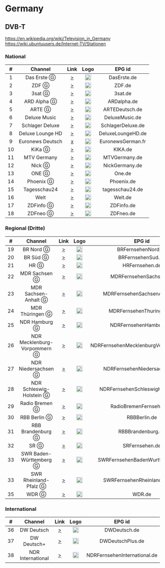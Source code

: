 <h1>Germany</h1>

<h2>DVB-T</h2>

https://en.wikipedia.org/wiki/Television_in_Germany
https://wiki.ubuntuusers.de/Internet-TV/Stationen
<h3>National</h3>

| #   | Channel          | Link  | Logo | EPG id |
|:---:|:----------------:|:-----:|:----:|:------:|
| 1   | Das Erste Ⓖ     | [>](https://mcdn.daserste.de/daserste/de/master.m3u8) | <img height="20" src="https://upload.wikimedia.org/wikipedia/commons/thumb/c/ca/Das_Erste_2014.svg/640px-Das_Erste_2014.svg.png"/> | DasErste.de |
| 2   | ZDF Ⓖ           | [>](http://zdf-hls-15.akamaized.net/hls/live/2016498/de/veryhigh/master.m3u8) | <img height="20" src="https://upload.wikimedia.org/wikipedia/commons/thumb/c/c1/ZDF_logo.svg/640px-ZDF_logo.svg.png"/> | ZDF.de |
| 3   | 3sat Ⓖ          | [>](https://zdf-hls-18.akamaized.net/hls/live/2016501/dach/veryhigh/master.m3u8) | <img height="20" src="https://upload.wikimedia.org/wikipedia/commons/thumb/8/81/3sat_2019.svg/640px-3sat_2019.svg.png"/> | 3sat.de |
| 4   | ARD Alpha Ⓖ     | [>](https://mcdn.br.de/br/fs/ard_alpha/hls/de/master.m3u8) | <img height="20" src="https://upload.wikimedia.org/wikipedia/commons/thumb/4/4b/ARD_alpha.svg/640px-ARD_alpha.svg.png"/> | ARDalpha.de |
| 5   | ARTE Ⓖ          | [>](https://artesimulcast.akamaized.net/hls/live/2030993/artelive_de/index.m3u8) | <img height="20" src="https://upload.wikimedia.org/wikipedia/commons/thumb/4/43/Arte_Logo_2017.svg/186px-Arte_Logo_2017.svg.png"/> | ARTEDeutsch.de |
| 6   | Deluxe Music     | [>](https://sdn-global-live-streaming-packager-cache.3qsdn.com/13456/13456_264_live.m3u8) | <img height="20" src="https://i.imgur.com/E65GQN9.png"/> | DeluxeMusic.de |
| 7   | Schlager Deluxe  | [>](https://sdn-global-live-streaming-packager-cache.3qsdn.com/26658/26658_264_live.m3u8) | <img height="20" src="https://i.imgur.com/YPpgUOg.png"/> | SchlagerDeluxe.de |
| 8   | Deluxe Lounge HD | [>](https://stream.ads.ottera.tv/playlist.m3u8?network_id=2664) | <img height="20" src="https://i.imgur.com/JN6Kd0q.png"/> | DeluxeLoungeHD.de |
| 9   | Euronews Deutsch | [x](https://euronews.alteox.app/hls/de_stream.m3u8) | <img height="20" src="https://upload.wikimedia.org/wikipedia/commons/thumb/9/9c/Euronews_2022.svg/640px-Euronews_2022.svg.png"/> | EuronewsGerman.fr |
| 10  | KiKa Ⓖ          | [>](https://kikageohls.akamaized.net/hls/live/2022693/livetvkika_de/master.m3u8) | <img height="20" src="https://upload.wikimedia.org/wikipedia/commons/thumb/f/f5/Kika_2012.svg/640px-Kika_2012.svg.png"/> | KIKA.de |
| 11  | MTV Germany      | [>](https://0d26a00dfbb1.airspace-cdn.cbsivideo.com/mtvg18ef/master/mtvg18ef.m3u8) | <img height="20" src="https://upload.wikimedia.org/wikipedia/commons/thumb/0/0d/MTV-2021.svg/640px-MTV-2021.svg.png"/> | MTVGermany.de |
| 12  | Nick Ⓖ          | [>](https://0d26a00dfbb1.airspace-cdn.cbsivideo.com/nick1999/master/nick1999.m3u8) | <img height="20" src="https://i.imgur.com/mhldfsB.png"/> | NickGermany.de |
| 13  | ONE Ⓖ           | [>](https://mcdn.one.ard.de/ardone/hls/master.m3u8) | <img height="20" src="https://upload.wikimedia.org/wikipedia/commons/thumb/3/3d/One_2022.svg/640px-One_2022.svg.png"/> | One.de |
| 14  | Phoenix Ⓖ       | [>](https://zdf-hls-19.akamaized.net/hls/live/2016502/de/veryhigh/master.m3u8) | <img height="20" src="https://upload.wikimedia.org/wikipedia/commons/thumb/4/43/Phoenix-logo-2018.svg/640px-Phoenix-logo-2018.svg.png"/> | Phoenix.de |
| 15  | Tagesschau24     | [>](https://tagesschau.akamaized.net/hls/live/2020115/tagesschau/tagesschau_1/master.m3u8) | <img height="20" src="https://upload.wikimedia.org/wikipedia/commons/thumb/2/24/Tagesschau24-2012.svg/640px-Tagesschau24-2012.svg.png"/> | tagesschau24.de |
| 16  | Welt             | [>](https://w-live2weltcms.akamaized.net/hls/live/2041019/Welt-LivePGM/index.m3u8) | <img height="20" src="https://upload.wikimedia.org/wikipedia/commons/thumb/3/3b/Welt_TV_Logo_2016.svg/640px-Welt_TV_Logo_2016.svg.png"/> | Welt.de |
| 17  | ZDFinfo Ⓖ       | [>](https://zdf-hls-17.akamaized.net/hls/live/2016500/de/veryhigh/master.m3u8) | <img height="20" src="https://upload.wikimedia.org/wikipedia/commons/thumb/3/34/ZDFinfo_2011.svg/640px-ZDFinfo_2011.svg.png"/> | ZDFinfo.de |
| 18  | ZDFneo Ⓖ        | [>](https://zdf-hls-16.akamaized.net/hls/live/2016499/de/veryhigh/master.m3u8) | <img height="20" src="https://upload.wikimedia.org/wikipedia/commons/thumb/8/8c/ZDFneo2017_Logo.svg/569px-ZDFneo2017_Logo.svg.png"/> | ZDFneo.de |

<h3>Regional (Dritte)</h3>

| #   | Channel                       | Link  | Logo | EPG id |
|:---:|:-----------------------------:|:-----:|:----:|:------:|
| 19  | BR Nord Ⓖ                    | [>](https://mcdn.br.de/br/fs/bfs_nord/hls/de/master.m3u8) | <img height="20" src="https://upload.wikimedia.org/wikipedia/commons/thumb/9/9b/Logo_BR_Fernsehen_2021.svg/768px-Logo_BR_Fernsehen_2021.svg.png"/> | BRFernsehenNord.de |
| 20  | BR Süd Ⓖ                     | [>](https://brcdn.vo.llnwd.net/br/fs/bfs_sued/hls/de/master.m3u8) | <img height="20" src="https://upload.wikimedia.org/wikipedia/commons/thumb/9/9b/Logo_BR_Fernsehen_2021.svg/768px-Logo_BR_Fernsehen_2021.svg.png"/> | BRFernsehenSud.de |
| 21  | HR Ⓖ                         | [>](https://hrhls.akamaized.net/hls/live/2024525/hrhls/master.m3u8) | <img height="20" src="https://upload.wikimedia.org/wikipedia/commons/thumb/e/ea/HR-Fernsehen_Logo_2023.svg/640px-HR-Fernsehen_Logo_2023.svg.png"/> | HRFernsehen.de |
| 22  | MDR Sachsen Ⓖ                | [>](https://mdrtvsnhls.akamaized.net/hls/live/2016928/mdrtvsn/master.m3u8) | <img height="20" src="https://upload.wikimedia.org/wikipedia/commons/thumb/6/61/MDR_Logo_2017.svg/640px-MDR_Logo_2017.svg.png"/> | MDRFernsehenSachsen.de |
| 23  | MDR Sachsen-Anhalt Ⓖ         | [>](https://mdrtvsahls.akamaized.net/hls/live/2016879/mdrtvsa/master.m3u8) | <img height="20" src="https://upload.wikimedia.org/wikipedia/commons/thumb/6/61/MDR_Logo_2017.svg/640px-MDR_Logo_2017.svg.png"/> | MDRFernsehenSachsenAnhalt.de |
| 24  | MDR Thüringen Ⓖ              | [>](https://mdrtvthhls.akamaized.net/hls/live/2016880/mdrtvth/master.m3u8) | <img height="20" src="https://upload.wikimedia.org/wikipedia/commons/thumb/6/61/MDR_Logo_2017.svg/640px-MDR_Logo_2017.svg.png"/> | MDRFernsehenThuringen.de |
| 25  | NDR Hamburg Ⓖ                | [>](https://mcdn.ndr.de/ndr/hls/ndr_fs/ndr_hh/master.m3u8) | <img height="20" src="https://upload.wikimedia.org/wikipedia/commons/thumb/e/e9/Logo_NDR_Fernsehen_2017.svg/578px-Logo_NDR_Fernsehen_2017.svg.png"/> | NDRFernsehenHamburg.de |
| 26  | NDR Mecklenburg-Vorpommern Ⓖ | [>](https://mcdn.ndr.de/ndr/hls/ndr_fs/ndr_mv/master.m3u8) | <img height="20" src="https://upload.wikimedia.org/wikipedia/commons/thumb/e/e9/Logo_NDR_Fernsehen_2017.svg/578px-Logo_NDR_Fernsehen_2017.svg.png"/> | NDRFernsehenMecklenburgVorpommern.de |
| 27  | NDR Niedersachsen Ⓖ          | [>](https://mcdn.ndr.de/ndr/hls/ndr_fs/ndr_nds/master.m3u8) | <img height="20" src="https://upload.wikimedia.org/wikipedia/commons/thumb/e/e9/Logo_NDR_Fernsehen_2017.svg/578px-Logo_NDR_Fernsehen_2017.svg.png"/> | NDRFernsehenNiedersachsen.de |
| 28  | NDR Schleswig-Holstein Ⓖ     | [>](https://mcdn.ndr.de/ndr/hls/ndr_fs/ndr_sh/master.m3u8) | <img height="20" src="https://upload.wikimedia.org/wikipedia/commons/thumb/e/e9/Logo_NDR_Fernsehen_2017.svg/578px-Logo_NDR_Fernsehen_2017.svg.png"/> | NDRFernsehenSchleswigHolstein.de |
| 29  | Radio Bremen Ⓖ               | [>](https://rbhlslive.akamaized.net/hls/live/2020435/rbfs/master.m3u8) | <img height="20" src="https://upload.wikimedia.org/wikipedia/commons/thumb/3/39/Logo_Radio_Bremen.svg/640px-Logo_Radio_Bremen.svg.png"/> | RadioBremenFernsehen.de |
| 30  | RBB Berlin Ⓖ                 | [>](https://rbb-hls-berlin.akamaized.net/hls/live/2017824/rbb_berlin/master.m3u8) | <img height="20" src="https://upload.wikimedia.org/wikipedia/commons/thumb/e/ec/Rbb_Fernsehen_Logo_2017.08.svg/640px-Rbb_Fernsehen_Logo_2017.08.svg.png"/> | RBBBerlin.de |
| 31  | RBB Brandenburg Ⓖ            | [>](https://rbb-hls-brandenburg.akamaized.net/hls/live/2017825/rbb_brandenburg/master.m3u8) | <img height="20" src="https://upload.wikimedia.org/wikipedia/commons/thumb/e/ec/Rbb_Fernsehen_Logo_2017.08.svg/640px-Rbb_Fernsehen_Logo_2017.08.svg.png"/> | RBBBrandenburg.de |
| 32  | SR Ⓖ                         | [>](https://srfs.akamaized.net/hls/live/689649/srfsgeo/index.m3u8) | <img height="20" src="https://upload.wikimedia.org/wikipedia/commons/thumb/9/9c/SR_Fernsehen_Logo_2023.svg/538px-SR_Fernsehen_Logo_2023.svg.png"/> | SRFernsehen.de |
| 33  | SWR Baden-Württemberg Ⓖ      | [>](https://swrbwd-hls.akamaized.net/hls/live/2018672/swrbwd/master.m3u8) | <img height="20" src="https://upload.wikimedia.org/wikipedia/commons/thumb/2/26/SWR_Logo_2023.svg/640px-SWR_Logo_2023.svg.png"/> | SWRFernsehenBadenWurttemberg.de |
| 33  | SWR Rheinland-Pfalz Ⓖ        | [>](https://swrrpd-hls.akamaized.net/hls/live/2018676/swrrpd/master.m3u8) | <img height="20" src="https://upload.wikimedia.org/wikipedia/commons/thumb/2/26/SWR_Logo_2023.svg/640px-SWR_Logo_2023.svg.png"/> | SWRFernsehenRheinlandPfalz.de |
| 35  | WDR Ⓖ                        | [>](https://mcdn.wdr.de/wdr/wdrfs/de/master.m3u8) | <img height="20" src="https://upload.wikimedia.org/wikipedia/commons/thumb/b/b3/Wdr_fernsehen_logo_2016.svg/640px-Wdr_fernsehen_logo_2016.svg.png"/> | WDR.de |

<h3>International</h3>

| #   | Channel           | Link  | Logo | EPG id |
|:---:|:-----------------:|:-----:|:----:|:------:|
| 36  | DW Deutsch        | [>](https://dwamdstream111.akamaized.net/hls/live/2017972/dwstream111/index.m3u8) | <img height="20" src="https://upload.wikimedia.org/wikipedia/commons/thumb/6/69/Deutsche_Welle_Logo.svg/320px-Deutsche_Welle_Logo.svg.png"/> | DWDeutsch.de |
| 37  | DW Deutsch+       | [>](https://dwamdstream110.akamaized.net/hls/live/2017971/dwstream110/index.m3u8) | <img height="20" src="https://upload.wikimedia.org/wikipedia/commons/thumb/6/69/Deutsche_Welle_Logo.svg/320px-Deutsche_Welle_Logo.svg.png"/> | DWDeutschPlus.de |
| 38  | NDR International | [>](https://ndrint.akamaized.net/hls/live/2020766/ndr_int/index.m3u8) | <img height="20" src="https://upload.wikimedia.org/wikipedia/commons/thumb/e/e9/Logo_NDR_Fernsehen_2017.svg/578px-Logo_NDR_Fernsehen_2017.svg.png"/> | NDRFernsehenInternational.de |

